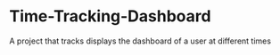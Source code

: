 # Time-Tracking-Dashboard
A project that tracks displays the dashboard of a user at different times
